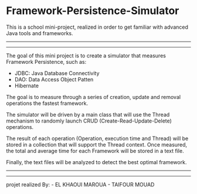 # Framework-Persistence-Simulator
This is a school mini-project, realized in order to get familiar with advanced Java tools and frameworks.

----------------------------------------------------------------------------------------------------------
----------------------------------------------------------------------------------------------------------

The goal of this mini project is to create a simulator that measures Framework Persistence, such as: 
 - JDBC: Java Database Connectivity
 - DAO: Data Access Object Patten
 - Hibernate

The goal is to measure through a series of creation, update and removal operations the fastest framework.

The simulator will be driven by a main class that will use the Thread mechanism to randomly launch CRUD (Create-Read-Update-Delete) operations.

The result of each operation (Operation, execution time and Thread) will be stored in a collection that will support the Thread context.
Once measured, the total and average time for each Framework will be stored in a text file.

Finally, the text files will be analyzed to detect the best optimal framework.


----------------------------------------------------------------------------------------------------------
----------------------------------------------------------------------------------------------------------

projet realized By:
        - EL KHAOUI MAROUA
        - TAIFOUR MOUAD

